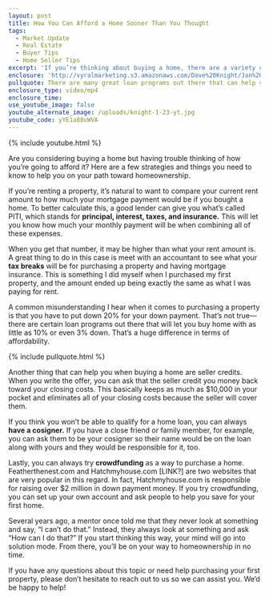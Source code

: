 ```yaml
---
layout: post
title: How You Can Afford a Home Sooner Than You Thought
tags:
  - Market Update
  - Real Estate
  - Buyer Tips
  - Home Seller Tips
excerpt: 'If you’re thinking about buying a home, there are a variety of strategies and assistance programs you can use that I want to talk about today.'
enclosure: 'http://vyralmarketing.s3.amazonaws.com/Dave%20Knight/Jan%201%20%282%29.mp4'
pullquote: There are many great loan programs out there that can help you afford a home.
enclosure_type: video/mp4
enclosure_time:
use_youtube_image: false
youtube_alternate_image: /uploads/knight-1-23-yt.jpg
youtube_code: yYE1a88vWVA
---
```



{% include youtube.html %}

Are you considering buying a home but having trouble thinking of how you’re going to afford it? Here are a few strategies and things you need to know to help you on your path toward homeownership.&nbsp;

If you’re renting a property, it’s natural to want to compare your current rent amount to how much your mortgage payment would be if you bought a home. To better calculate this, a good lender can give you what’s called PITI, which stands for **principal, interest, taxes, and insurance.** This will let you know how much your monthly payment will be when combining all of these expenses.&nbsp;

When you get that number, it may be higher than what your rent amount is. A great thing to do in this case is meet with an accountant to see what your **tax breaks** will be for purchasing a property and having mortgage insurance. This is something I did myself when I purchased my first property, and the amount ended up being exactly the same as what I was paying for rent.&nbsp;

A common misunderstanding I hear when it comes to purchasing a property is that you have to put down 20% for your down payment. That’s not true—there are certain loan programs out there that will let you buy home with as little as 10% or even 3% down. That’s a huge difference in terms of affordability.

{% include pullquote.html %}

Another thing that can help you when buying a home are seller credits. When you write the offer, you can ask that the seller credit you money back toward your closing costs. This basically keeps as much as $10,000 in your pocket and eliminates all of your closing costs because the seller will cover them.&nbsp;

If you think you won’t be able to qualify for a home loan, you can always **have a cosigner.** If you have a close friend or family member, for example, you can ask them to be your cosigner so their name would be on the loan along with yours and they would be responsible for it, too.&nbsp;

Lastly, you can always try **crowdfunding** as a way to purchase a home. Featherthenest.com and Hatchmyhouse.com [LINK?] are two websites that are very popular in this regard. In fact, Hatchmyhouse.com is responsible for raising over $2 million in down payment money. If you try crowdfunding, you can set up your own account and ask people to help you save for your first home.&nbsp;

Several years ago, a mentor once told me that they never look at something and say, “I can’t do that.” Instead, they always look at something and ask “How can I do that?” If you start thinking this way, your mind will go into solution mode. From there, you’ll be on your way to homeownership in no time.&nbsp;

If you have any questions about this topic or need help purchasing your first property, please don’t hesitate to reach out to us so we can assist you. We’d be happy to help!&nbsp;
<br>&nbsp;